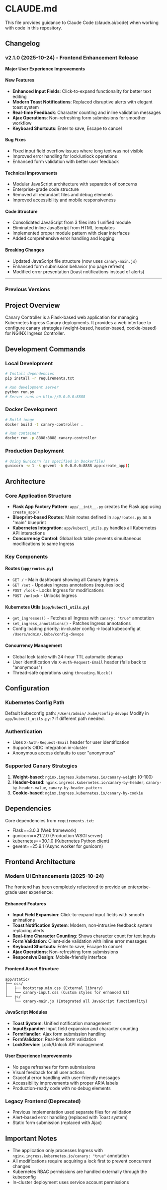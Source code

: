 # CLAUDE.md

This file provides guidance to Claude Code (claude.ai/code) when working with code in this repository.

## Changelog

### v2.1.0 (2025-10-24) - Frontend Enhancement Release
**Major User Experience Improvements**

#### New Features
- **Enhanced Input Fields**: Click-to-expand functionality for better text editing
- **Modern Toast Notifications**: Replaced disruptive alerts with elegant toast system
- **Real-time Feedback**: Character counting and inline validation messages
- **Ajax Operations**: Non-refreshing form submissions for smoother workflow
- **Keyboard Shortcuts**: Enter to save, Escape to cancel

#### Bug Fixes
- Fixed input field overflow issues where long text was not visible
- Improved error handling for lock/unlock operations
- Enhanced form validation with better user feedback

#### Technical Improvements
- Modular JavaScript architecture with separation of concerns
- Enterprise-grade code structure
- Removed all redundant files and debug elements
- Improved accessibility and mobile responsiveness

#### Code Structure
- Consolidated JavaScript from 3 files into 1 unified module
- Eliminated inline JavaScript from HTML templates
- Implemented proper module pattern with clear interfaces
- Added comprehensive error handling and logging

#### Breaking Changes
- Updated JavaScript file structure (now uses `canary-main.js`)
- Enhanced form submission behavior (no page refresh)
- Modified error presentation (toast notifications instead of alerts)

---

### Previous Versions

## Project Overview

Canary Controller is a Flask-based web application for managing Kubernetes Ingress Canary deployments. It provides a web interface to configure canary strategies (weight-based, header-based, cookie-based) for NGINX Ingress Controller.

## Development Commands

### Local Development
```bash
# Install dependencies
pip install -r requirements.txt

# Run development server
python run.py
# Server runs on http://0.0.0.0:8888
```

### Docker Development
```bash
# Build image
docker build -t canary-controller .

# Run container
docker run -p 8888:8888 canary-controller
```

### Production Deployment
```bash
# Using Gunicorn (as specified in Dockerfile)
gunicorn -w 1 -k gevent -b 0.0.0.0:8888 app:create_app()
```

## Architecture

### Core Application Structure
- **Flask App Factory Pattern**: `app/__init__.py` creates the Flask app using `create_app()`
- **Blueprint-based Routes**: Main routes defined in `app/routes.py` as a "main" blueprint
- **Kubernetes Integration**: `app/kubectl_utils.py` handles all Kubernetes API interactions
- **Concurrency Control**: Global lock table prevents simultaneous modifications to same Ingress

### Key Components

#### Routes (`app/routes.py`)
- `GET /` - Main dashboard showing all Canary Ingress
- `GET /set` - Updates Ingress annotations (requires lock)
- `POST /lock` - Locks Ingress for modifications
- `POST /unlock` - Unlocks Ingress

#### Kubernetes Utils (`app/kubectl_utils.py`)
- `get_ingresses()` - Fetches all Ingress with `canary: "true"` annotation
- `set_ingress_annotations()` - Patches Ingress annotations
- Config loading priority: in-cluster config → local kubeconfig at `/Users/admin/.kube/config-devops`

#### Concurrency Management
- Global lock table with 24-hour TTL automatic cleanup
- User identification via `X-Auth-Request-Email` header (falls back to "anonymous")
- Thread-safe operations using `threading.RLock()`

## Configuration

### Kubernetes Config Path
Default kubeconfig path: `/Users/admin/.kube/config-devops`
Modify in `app/kubectl_utils.py:7` if different path needed.

### Authentication
- Uses `X-Auth-Request-Email` header for user identification
- Supports OIDC integration in-cluster
- Anonymous access defaults to user "anonymous"

### Supported Canary Strategies
1. **Weight-based**: `nginx.ingress.kubernetes.io/canary-weight` (0-100)
2. **Header-based**: `nginx.ingress.kubernetes.io/canary-by-header`, `canary-by-header-value`, `canary-by-header-pattern`
3. **Cookie-based**: `nginx.ingress.kubernetes.io/canary-by-cookie`

## Dependencies

Core dependencies from `requirements.txt`:
- Flask==3.0.3 (Web framework)
- gunicorn==21.2.0 (Production WSGI server)
- kubernetes==30.1.0 (Kubernetes Python client)
- gevent==25.9.1 (Async worker for gunicorn)

## Frontend Architecture

### Modern UI Enhancements (2025-10-24)
The frontend has been completely refactored to provide an enterprise-grade user experience:

#### Enhanced Features
- **Input Field Expansion**: Click-to-expand input fields with smooth animations
- **Toast Notification System**: Modern, non-intrusive feedback system replacing alerts
- **Real-time Character Counting**: Shows character count for text inputs
- **Form Validation**: Client-side validation with inline error messages
- **Keyboard Shortcuts**: Enter to save, Escape to cancel
- **Ajax Operations**: Non-refreshing form submissions
- **Responsive Design**: Mobile-friendly interface

#### Frontend Asset Structure
```
app/static/
├── css/
│   ├── bootstrap.min.css (External library)
│   └── canary-input.css (Custom styles for enhanced UI)
└── js/
    └── canary-main.js (Integrated all JavaScript functionality)
```

#### JavaScript Modules
- **Toast System**: Unified notification management
- **InputExpander**: Input field expansion and character counting
- **FormHandler**: Ajax form submission handling
- **FormValidator**: Real-time form validation
- **LockService**: Lock/Unlock API management

#### User Experience Improvements
- No page refreshes for form submissions
- Visual feedback for all user actions
- Graceful error handling with user-friendly messages
- Accessibility improvements with proper ARIA labels
- Production-ready code with no debug elements

### Legacy Frontend (Deprecated)
- Previous implementation used separate files for validation
- Alert-based error handling (replaced with Toast system)
- Static form submission (replaced with Ajax)

## Important Notes
- The application only processes Ingress with `nginx.ingress.kubernetes.io/canary: "true"` annotation
- All modifications require acquiring a lock first to prevent concurrent changes
- Kubernetes RBAC permissions are handled externally through the kubeconfig
- In-cluster deployment uses service account permissions